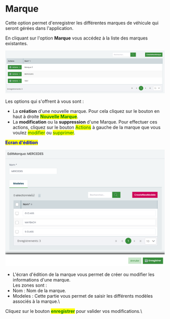 # Marque

Cette option permet d'enregistrer les différentes marques de véhicule qui seront gérées dans l'application.

En cliquant sur l'option **Marque** vous accédez à la liste des marques existantes.

![Liste des marques](<../.gitbook/assets/image (34).png>)

Les options qui s'offrent à vous sont :&#x20;

* La **création** d'une nouvelle marque. Pour cela cliquez sur le bouton en haut à droite <mark style="color:green;">**Nouvelle Marque**</mark>.
* La **modification** ou la **suppression** d'une Marque. Pour effectuer ces actions, cliquez sur le bouton <mark style="color:green;">Actions</mark> à gauche de la marque que vous voulez <mark style="color:green;">modifier</mark> ou <mark style="color:green;">supprimer</mark>.

<mark style="color:blue;">**Ecran d'édition**</mark>

![](<../.gitbook/assets/image (13).png>)

* L'écran d'édition de la marque vous permet de créer ou modifier les informations d'une marque.\
  Les zones sont :&#x20;
* Nom : Nom de la marque.
* Modeles : Cette partie vous permet de saisir les différents modèles associés à la marque.\


Cliquez sur le bouton <mark style="color:green;">**enregistrer**</mark> pour valider vos modifications.\
